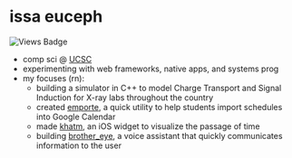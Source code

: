 # issa euceph

![Views Badge](https://komarev.com/ghpvc/?username=euceph&label=views&color=0e75b6&style=flat)

- comp sci @ [UCSC](https://ucsc.edu/)
- experimenting with web frameworks, native apps, and systems prog
- my focuses (rn):
  - building a simulator in C++ to model Charge Transport and Signal Induction for X-ray labs throughout the country
  - created [emporte](https://emporte.app/), a quick utility to help students import schedules into Google Calendar
  - made [khatm](https://github.com/euceph/khatm), an iOS widget to visualize the passage of time
  - building [brother_eye](https://github.com/euceph/brother_eye), a voice assistant that quickly communicates information to the user
